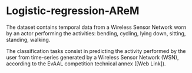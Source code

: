 # Logistic-regression-AReM

The dataset contains temporal data from a Wireless Sensor Network worn by an actor performing the activities: bending, cycling, lying down, sitting, standing, walking.

The classification tasks consist in predicting the activity performed by the user from time-series generated by a Wireless Sensor Network (WSN), according to the EvAAL competition technical annex ([Web Link]).

